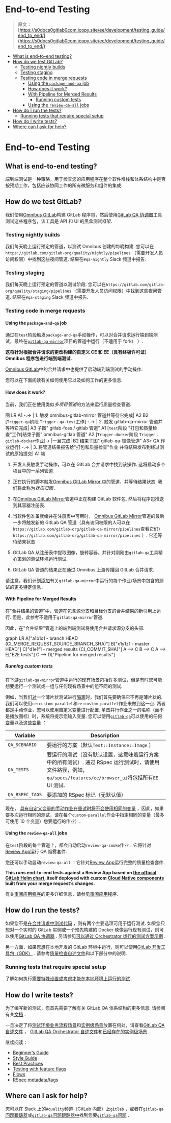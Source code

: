 # End-to-end Testing

> 原文：[https://s0docs0gitlab0com.icopy.site/ee/development/testing_guide/end_to_end/](https://s0docs0gitlab0com.icopy.site/ee/development/testing_guide/end_to_end/)

*   [What is end-to-end testing?](#what-is-end-to-end-testing)
*   [How do we test GitLab?](#how-do-we-test-gitlab)
    *   [Testing nightly builds](#testing-nightly-builds)
    *   [Testing staging](#testing-staging)
    *   [Testing code in merge requests](#testing-code-in-merge-requests)
        *   [Using the `package-and-qa` job](#using-the-package-and-qa-job)
        *   [How does it work?](#how-does-it-work)
        *   [With Pipeline for Merged Results](#with-pipeline-for-merged-results)
            *   [Running custom tests](#running-custom-tests)
        *   [Using the `review-qa-all` jobs](#using-the-review-qa-all-jobs)
*   [How do I run the tests?](#how-do-i-run-the-tests)
    *   [Running tests that require special setup](#running-tests-that-require-special-setup)
*   [How do I write tests?](#how-do-i-write-tests)
*   [Where can I ask for help?](#where-can-i-ask-for-help)

# End-to-end Testing[](#end-to-end-testing "Permalink")

## What is end-to-end testing?[](#what-is-end-to-end-testing "Permalink")

端到端测试是一种策略，用于检查您的应用程序在整个软件堆栈和体系结构中是否按预期工作，包括应该协同工作的所有微服务和组件的集成.

## How do we test GitLab?[](#how-do-we-test-gitlab "Permalink")

我们使用[Omnibus GitLab](https://gitlab.com/gitlab-org/omnibus-gitlab)构建 GitLab 程序包，然后使用[GitLab QA 协调器](https://gitlab.com/gitlab-org/gitlab-qa)工具测试这些程序包，该工具是 API 和 UI 的黑盒测试框架.

### Testing nightly builds[](#testing-nightly-builds "Permalink")

我们每天晚上运行预定的管道，以测试 Omnibus 创建的每晚构建. 您可以在`https://gitlab.com/gitlab-org/quality/nightly/pipelines` （需要开发人员访问权限）中找到这些夜间管道. 结果在`#qa-nightly` Slack 频道中报告.

### Testing staging[](#testing-staging "Permalink")

我们每天晚上运行预定的管道以测试阶段. 您可以在`https://gitlab.com/gitlab-org/quality/staging/pipelines` （需要开发人员访问权限）中找到这些夜间管道. 结果在`#qa-staging` Slack 频道中报告.

### Testing code in merge requests[](#testing-code-in-merge-requests "Permalink")

#### Using the `package-and-qa` job[](#using-the-package-and-qa-job "Permalink")

通过在`test`阶段触发`package-and-qa`手动操作，可以对合并请求运行端到端测试，最终在[`gitlab-qa-mirror`](https://gitlab.com/gitlab-org/gitlab-qa-mirror/)项目的管道中运行（不适用于 fork） ）.

**这将针对根据合并请求的更改构建的自定义 CE 和 EE（具有终极许可证）Omnibus 程序包进行端到端测试.**

[Omnibus GitLab](https://gitlab.com/gitlab-org/omnibus-gitlab)中的合并请求中也提供了启动端到端测试的手动操作.

您可以在下面阅读有关如何使用它以及如何工作的更多信息.

#### How does it work?[](#how-does-it-work "Permalink")

当前，我们正在使用类似*多项目管道*的方法来运行质量检查管道.

图 LR A1 -.-> | 1\. 触发 omnibus-gitlab-mirror 管道并等待它完成| A2 B2 [`Trigger-qa`阶段
`Trigger：qa-test`工作] -.-> | 2\. 触发 gitlab-qa-mirror 管道并等待它完成| A3 子图" gitlab-foss / gitlab 管道" A1 [`test`阶段
"打包和质量检查"工作]结束子图" omnibus-gitlab 管道" A2 [`Trigger-docker`阶段
`Trigger：gitlab-docker`作业]-> |一旦完成| B2 结束子图" gitlab-qa-镜像管道" A3> QA 作业运行] -.-> | 3\. 将管道结果报告给"打包和质量检查"作业
并将结果发布到经过测试的原始提交| A1 端

1.  开发人员触发手动操作，可以在 GitLab 合并请求中找到该操作. 这将启动多个项目中的一系列管道.

2.  正在执行的脚本触发[Omnibus GitLab Mirror 中](https://gitlab.com/gitlab-org/build/omnibus-gitlab-mirror)的管道，并等待结果状态. 我们将此称为*状态归因* .

3.  在[Omnibus GitLab Mirror](https://gitlab.com/gitlab-org/build/omnibus-gitlab-mirror)管道中正在构建 GitLab 软件包. 然后将程序包推送到其容器注册表.

4.  当软件包准备就绪并在注册表中可用时， [Omnibus GitLab Mirror](https://gitlab.com/gitlab-org/build/omnibus-gitlab-mirror)管道的最后一步将触发新的 GitLab QA 管道（具有访问权限的人可以在`https://gitlab.com/gitlab-org/gitlab-qa-mirror/pipelines`查看它们） `https://gitlab.com/gitlab-org/gitlab-qa-mirror/pipelines` ）. 它还等待结果状态.

5.  GitLab QA 从注册表中提取图像，旋转容器，并针对刚刚由`gitlab-qa`工具精心策划的测试环境运行测试.

6.  GitLab QA 管道的结果正在通过 Omnibus 上游传播回 GitLab 合并请求.

请注意，我们计划[添加](https://gitlab.com/gitlab-org/quality/team-tasks/-/issues/156)有关`gitlab-qa-mirror`中运行的每个作业/场景中包含的测试的[更多特定信息](https://gitlab.com/gitlab-org/quality/team-tasks/-/issues/156) .

#### With Pipeline for Merged Results[](#with-pipeline-for-merged-results "Permalink")

在"合并结果的管道"中，管道在包含源分支和目标分支的合并结果的新引用上运行. 但是，此参考不适用于`gitlab-qa-mirror`管道.

因此，在"合并结果"管道上的端到端测试将使用合并请求源分支的头部.

graph LR A["a1b1c1 - branch HEAD (CI_MERGE_REQUEST_SOURCE_BRANCH_SHA)"] B["x1y1z1 - master HEAD"] C["d1e1f1 - merged results (CI_COMMIT_SHA)"] A --> C B --> C A --> E["E2E tests"] C --> D["Pipeline for merged results"]

##### Running custom tests[](#running-custom-tests "Permalink")

在下游`gitlab-qa-mirror`管道中运行的[现有场景](https://gitlab.com/gitlab-org/gitlab-qa/blob/master/docs/what_tests_can_be_run.md)包括许多测试，但是有时您可能想要运行一个测试或一组与任何现有场景中的组不同的测试.

例如，当我们[对](https://about.gitlab.com/handbook/engineering/quality/guidelines/debugging-qa-test-failures/#dequarantining-tests)一个薄片状测试进行[隔离](https://about.gitlab.com/handbook/engineering/quality/guidelines/debugging-qa-test-failures/#dequarantining-tests)时，我们首先要确保它不再是薄片状的. 我们可以使用`ce:custom-parallel`和`ee:custom-parallel`作业来做到这一点. 两者都是手动作业，您可以使用自定义变量进行配置. 单击并行作业之一的名称（而不是播放图标）时，系统将提示您输入变量. 您可以使用[`gitlab-qa`](https://gitlab.com/gitlab-org/gitlab-qa/blob/master/docs/what_tests_can_be_run.md#supported-gitlab-environment-variables)可以使用的任何[变量](https://gitlab.com/gitlab-org/gitlab-qa/blob/master/docs/what_tests_can_be_run.md#supported-gitlab-environment-variables)以及这些[变量](https://gitlab.com/gitlab-org/gitlab-qa/blob/master/docs/what_tests_can_be_run.md#supported-gitlab-environment-variables) ：

| Variable | Description |
| --- | --- |
| `QA_SCENARIO` | 要运行的方案（默认`Test::Instance::Image` ） |
| `QA_TESTS` | 要运行的测试（没有默认设置，这意味着运行方案中的所有测试）. 通过 RSpec 运行测试时，请使用文件路径，例如， `qa/specs/features/ee/browser_ui`将包括所有`EE` UI 测试. |
| `QA_RSPEC_TAGS` | 要添加的 RSpec 标记（无默认值） |

现在， [具有自定义变量的手动作业在重试时将不会使用相同的变量](https://gitlab.com/gitlab-org/gitlab/-/issues/31367) ，因此，如果要多次运行相同的测试，请在每个`custom-parallel`作业中指定相同的变量（最多可使用 10 个变量）您要运行的作业）.

#### Using the `review-qa-all` jobs[](#using-the-review-qa-all-jobs "Permalink")

在`test`阶段的每个管道上，都会自动启动`review-qa-smoke`作业：它将针对[Review App](../review_apps.html)运行 QA 烟雾套件.

您还可以手动启动`review-qa-all` ：它针对[Review App](../review_apps.html)运行完整的质量检查套件.

**This runs end-to-end tests against a Review App based on [the official GitLab Helm chart](https://gitlab.com/gitlab-org/charts/gitlab/), itself deployed with custom [Cloud Native components](https://gitlab.com/gitlab-org/build/CNG) built from your merge request’s changes.**

有关[审阅应用程序](../review_apps.html)的更多详细信息，请参见[审阅应用](../review_apps.html)程序.

## How do I run the tests?[](#how-do-i-run-the-tests "Permalink")

如果您不是[在合并请求中测试代码](#testing-code-in-merge-requests) ，则有两个主要选项可用于运行测试. 如果您只想对一个实时的 GitLab 实例或一个预先构建的 Docker 映像运行现有测试，则可以使用[GitLab QA 协调器](https://gitlab.com/gitlab-org/gitlab-qa/tree/master/README.md) . 另请参见[可以通过 Orchestrator 运行的测试方案示例](https://gitlab.com/gitlab-org/gitlab-qa/blob/master/docs/what_tests_can_be_run.md#examples) .

另一方面，如果您想在本地开发的 GitLab 环境中运行，则可以使用[GitLab 开发工具包（GDK）](https://gitlab.com/gitlab-org/gitlab-development-kit/) . 请参考[质量检查自述文件](https://gitlab.com/gitlab-org/gitlab/tree/master/qa/README.md#how-can-i-use-it)和以下部分中的说明.

### Running tests that require special setup[](#running-tests-that-require-special-setup "Permalink")

了解如何执行[需要特殊设置或考虑才能在本地环境上运行的测试](running_tests_that_require_special_setup.html) .

## How do I write tests?[](#how-do-i-write-tests "Permalink")

为了编写新的测试，您首先需要了解有关 GitLab QA 体系结构的更多信息. 请参阅有关[文档](https://gitlab.com/gitlab-org/gitlab-qa/blob/master/docs/architecture.md) .

一旦决定了将[测试环境业务流程场景](https://gitlab.com/gitlab-org/gitlab-qa/tree/master/lib/gitlab/qa/scenario)和[实例级场景](https://gitlab.com/gitlab-org/gitlab-foss/tree/master/qa/qa/specs/features)放置在何处，请查看[GitLab QA 自述文件](https://gitlab.com/gitlab-org/gitlab/tree/master/qa/README.md) ， [GitLab QA Orchestrator 自述文件](https://gitlab.com/gitlab-org/gitlab-qa/tree/master/README.md)和[已经存在的实例级场景](https://gitlab.com/gitlab-org/gitlab-foss/tree/master/qa/qa/specs/features) .

继续阅读：

*   [Beginner’s Guide](beginners_guide.html)
*   [Style Guide](style_guide.html)
*   [Best Practices](best_practices.html)
*   [Testing with feature flags](feature_flags.html)
*   [Flows](flows.html)
*   [RSpec metadata/tags](rspec_metadata_tests.html)

## Where can I ask for help?[](#where-can-i-ask-for-help "Permalink")

您可以在 Slack 上的`#quality`频道（GitLab 内部）上[`gitlab`](https://gitlab.com/gitlab-org/gitlab/-/issues?label_name[]=QA&label_name[]=test) ，或者[在`gitlab-qa`](https://gitlab.com/gitlab-org/gitlab-qa/-/issues?label_name[]=new+scenario) [问题跟踪器](https://gitlab.com/gitlab-org/gitlab/-/issues?label_name[]=QA&label_name[]=test)或[`gitlab-qa`问题跟踪器中](https://gitlab.com/gitlab-org/gitlab-qa/-/issues?label_name[]=new+scenario)找到您要[`gitlab-qa`问题](https://gitlab.com/gitlab-org/gitlab-qa/-/issues?label_name[]=new+scenario) .